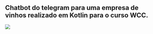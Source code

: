 ## Chatbot do telegram para uma empresa de vinhos realizado em Kotlin para o curso WCC.
<img src="https://res.cloudinary.com/dac23jyqr/image/upload/v1637361921/324D4461-899B-4C98-AA2B-3A7F8E0C3960_aqglqy.jpg">
